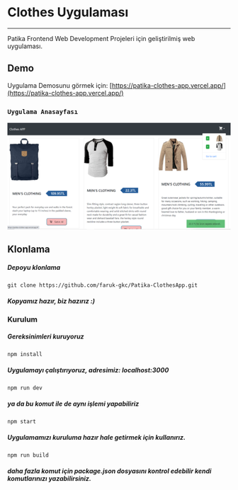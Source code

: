 # Clothes Uygulaması
<hr/>

Patika Frontend Web Development Projeleri için geliştirilmiş web uygulaması.

## Demo

Uygulama Demosunu görmek için: [https://patika-clothes-app.vercel.app/](https://patika-clothes-app.vercel.app/)


### `Uygulama Anasayfası`
<img src="./public/Clothes-App.png" alt="website"/>

## Klonlama
##### Depoyu klonlama
```
git clone https://github.com/faruk-gkc/Patika-ClothesApp.git

```


##### Kopyamız hazır, biz hazırız :)
### Kurulum

##### Gereksinimleri kuruyoruz
```
npm install
```
##### Uygulamayı çalıştırıyoruz, adresimiz: localhost:3000
```
npm run dev
```
##### ya da bu komut ile de aynı işlemi yapabiliriz
```
npm start
```

##### Uygulamamızı kuruluma hazır hale getirmek için kullanırız.
```
npm run build
```
##### daha fazla komut için package.json dosyasını kontrol edebilir kendi komutlarınızı yazabilirsiniz.


